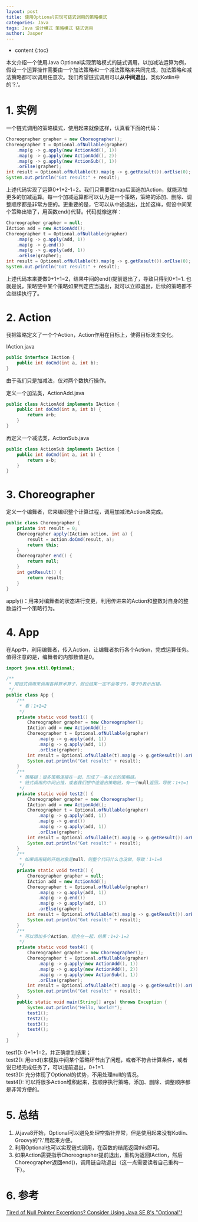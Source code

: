 ```yaml
---
layout: post
title: 使用Optional实现可链式调用的策略模式
categories: Java
tags: Java 设计模式 策略模式 链式调用
author: Jasper
---
```


* content
{:toc}

本文介绍一个使用Java Optional实现策略模式的链式调用，以加减法运算为例，假设一个运算操作需要由一个加法策略和一个减法策略来共同完成，加法策略和减法策略都可以调用任意次。我们希望链式调用可以**从中间退出**，类似Kotlin中的'?.'。


# 1. 实例

一个链式调用的策略模式，使用起来就像这样，认真看下面的代码：
```java
Choreographer grapher = new Choreographer();
Choreographer t = Optional.ofNullable(grapher)
    .map(g -> g.apply(new ActionAdd(), 1))
    .map(g -> g.apply(new ActionAdd(), 2))
    .map(g -> g.apply(new ActionSub(), 1))
    .orElse(grapher);
int result = Optional.ofNullable(t).map(g -> g.getResult()).orElse(0);
System.out.println("Got result:" + result);
```
上述代码实现了运算0+1+2-1=2。我们只需要往map后面追加Action，就能添加更多的加减运算。每一个加减运算都可以认为是一个策略，策略的添加、删除、调整顺序都是非常方便的。更重要的是，它可以从中途退出，比如这样，假设中间某个策略出错了，用函数end()代替。代码就像这样：

```java
Choreographer grapher = null;
IAction add = new ActionAdd();
Choreographer t = Optional.ofNullable(grapher)
    .map(g -> g.apply(add, 1))
    .map(g -> g.end())
    .map(g -> g.apply(add, 1))
    .orElse(grapher);
int result = Optional.ofNullable(t).map(g -> g.getResult()).orElse(0);
System.out.println("Got result:" + result);
```
上述代码本来要做0+1+1=2，结果中间的end()提前退出了，导致只得到0+1=1.
也就是说，策略链中某个策略如果判定应当退出，就可以立即退出，后续的策略都不会继续执行了。

# 2. Action

我把策略定义了一个个Action，Action作用在目标上，使得目标发生变化。

IAction.java

```java
public interface IAction {
    public int doCmd(int a, int b);
}
```

由于我们只是加减法，仅对两个数执行操作。

定义一个加法类，ActionAdd.java

```java
public class ActionAdd implements IAction {
    public int doCmd(int a, int b) {
        return a+b;
    }
}
```

再定义一个减法类，ActionSub.java

```java
public class ActionSub implements IAction {
    public int doCmd(int a, int b) {
        return a-b;
    }
}
```

# 3. Choreographer

定义一个编舞者，它来编织整个计算过程，调用加减法Action来完成。

```java
public class Choreographer {
    private int result = 0;
    Choreographer apply(IAction action, int a) {
        result = action.doCmd(result, a);
        return this;
    }
    Choreographer end() {
        return null;
    }
    int getResult() {
        return result;
    }
}
```

apply()：用来对编舞者的状态进行变更，利用传进来的Action和整数对自身的整数运行一个策略行为。

# 4. App

在App中，利用编舞者，传入Action，让编舞者执行各个Action，完成运算任务。  
值得注意的是，编舞者的内部数值是0。

```java
import java.util.Optional;

/**
 * 用链式调用来调用各种算术算子，假设结果一定不会等于0，等于0表示出错。
 */
public class App {
    /**
     * 看：1+1=2
     */
    private static void test1() {
        Choreographer grapher = new Choreographer();
        IAction add = new ActionAdd();
        Choreographer t = Optional.ofNullable(grapher)
            .map(g -> g.apply(add, 1))
            .map(g -> g.apply(add, 1))
            .orElse(grapher);
        int result = Optional.ofNullable(t).map(g -> g.getResult()).orElse(0);
        System.out.println("Got result:" + result);
    }
    /**
     * 策略链：很多策略连接在一起，形成了一条长长的策略链。
     * 链式调用的中间出错，或者我们想中途退出策略链，有一个null返回，导致：1+1=1
     */
    private static void test2() {
        Choreographer grapher = new Choreographer();
        IAction add = new ActionAdd();
        Choreographer t = Optional.ofNullable(grapher)
            .map(g -> g.apply(add, 1))
            .map(g -> g.end())
            .map(g -> g.apply(add, 1))
            .orElse(grapher);
        int result = Optional.ofNullable(t).map(g -> g.getResult()).orElse(0);
        System.out.println("Got result:" + result);
    }
    /**
     * 如果调用链的开始对象是null，则整个代码什么也没做，导致：1+1=0
     */
    private static void test3() {
        Choreographer grapher = null;
        IAction add = new ActionAdd();
        Choreographer t = Optional.ofNullable(grapher)
            .map(g -> g.apply(add, 1))
            .map(g -> g.end())
            .map(g -> g.apply(add, 1))
            .orElse(grapher);
        int result = Optional.ofNullable(t).map(g -> g.getResult()).orElse(0);
        System.out.println("Got result:" + result);
    }
    /**
     * 可以添加多个Action，组合在一起，结果：1+2-1=2
     */
    private static void test4() {
        Choreographer grapher = new Choreographer();
        Choreographer t = Optional.ofNullable(grapher)
            .map(g -> g.apply(new ActionAdd(), 1))
            .map(g -> g.apply(new ActionAdd(), 2))
            .map(g -> g.apply(new ActionSub(), 1))
            .orElse(grapher);
        int result = Optional.ofNullable(t).map(g -> g.getResult()).orElse(0);
        System.out.println("Got result:" + result);
    }
    public static void main(String[] args) throws Exception {
        System.out.println("Hello, World!");
        test1();
        test2();
        test3();
        test4();
    }
}
```

test1(): 0+1+1=2，并正确拿到结果；  
test2(): 用end()来模拟中间某个策略环节出了问题，或者不符合计算条件，或者说已经完成任务了，可以提前退出，0+1=1.  
test3(): 充分体现了Optional的优势，不用处理null的情况。  
test4(): 可以将很多Action堆积起来，按顺序执行策略，添加、删除、调整顺序都是非常方便的。

# 5. 总结

1. 从java8开始，Optional可以避免处理空指针异常，但是使用起来没有Kotlin、Groovy的'?.'用起来方便。  
2. 利用Optional也可以实现链式调用，在函数的结尾返回this即可。
3. 如果Action需要指示Choreographer提前退出，重构为返回IAction，然后Choreographer返回end()，调用链自动退出（这一点需要读者自己重构一下）。


# 6. 参考

[Tired of Null Pointer Exceptions? Consider Using Java SE 8's "Optional"!](https://www.oracle.com/technical-resources/articles/java/java8-optional.html)
